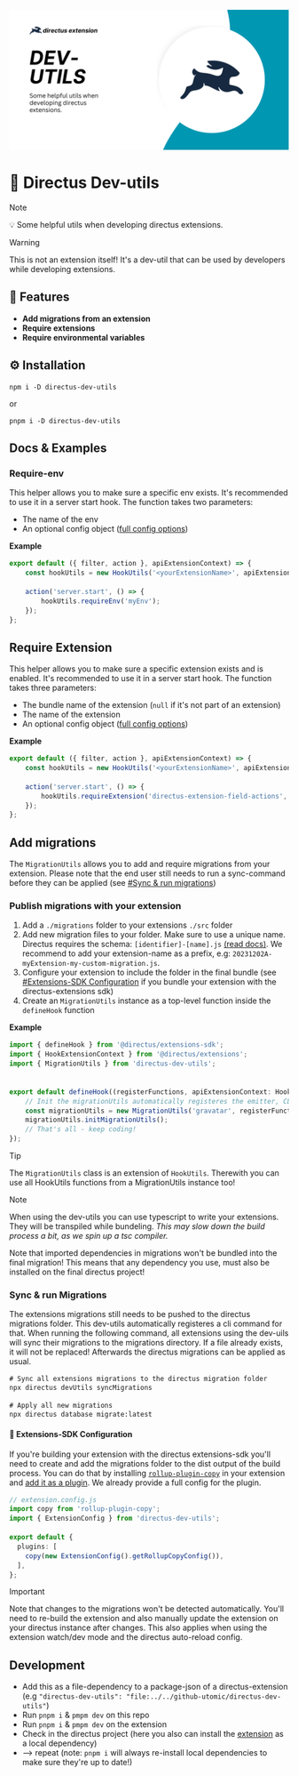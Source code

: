 ![](./docs/Directus-Dev-Utils.png)

# 🐰 Directus Dev-utils

> [!NOTE]
> 💡 Some helpful utils when developing directus extensions.

> [!WARNING]
> This is not an extension itself! It's a dev-util that can be used by developers while developing extensions.

## 🎉 Features
- **Add migrations from an extension**
- **Require extensions**
- **Require environmental variables**


## ⚙️ Installation
```
npm i -D directus-dev-utils
```

or

```
pnpm i -D directus-dev-utils
```



## Docs & Examples
### Require-env
This helper allows you to make sure a specific env exists. It's recommended to use it in a server start hook. 
The function takes two parameters:
- The name of the env
- An optional config object ([full config options](https://github.com/utomic-media/directus-dev-utils/blob/main/src/classes/HookUtils.ts#L38))

**Example**
```ts
export default ({ filter, action }, apiExtensionContext) => {
	const hookUtils = new HookUtils('<yourExtensionName>', apiExtensionContext);
	
	action('server.start', () => {
		hookUtils.requireEnv('myEnv');
	});
};
```

## Require Extension
This helper allows you to make sure a specific extension exists and is enabled. It's recommended to use it in a server start hook.
The function takes three parameters:
- The bundle name of the extension (`null` if it's not part of an extension)
- The name of the extension
- An optional config object ([full config options](https://github.com/utomic-media/directus-dev-utils/blob/main/src/classes/HookUtils.ts#L62))


**Example**
```ts
export default ({ filter, action }, apiExtensionContext) => {
	const hookUtils = new HookUtils('<yourExtensionName>', apiExtensionContext);
	
	action('server.start', () => {
		hookUtils.requireExtension('directus-extension-field-actions', 'display'); // NOTE: you can add optional options
	});
};
```


## Add migrations
The `MigrationUtils` allows you to add and require migrations from your extension. Please note that the end user still needs to run a sync-command before they can be applied (see [#Sync & run migrations](#sync-&-run-migrations))

### Publish migrations with your extension
1. Add a `./migrations` folder to your extensions `./src` folder
2. Add new migration files to your folder. Make sure to use a unique name. Directus requires the schema: `[identifier]-[name].js` [(read docs)](https://docs.directus.io/extensions/migrations.html#file-name). We recommend to add your extension-name as a prefix, e.g: `20231202A-myExtension-my-custom-migration.js`.
3. Configure your extension to include the folder in the final bundle (see [#Extensions-SDK Configuration](#-extensions-sdk-configuration) if you bundle your extension with the directus-extensions sdk)
4. Create an `MigrationUtils` instance as a top-level function inside the `defineHook` function

**Example**
````ts
import { defineHook } from '@directus/extensions-sdk';
import { HookExtensionContext } from '@directus/extensions';
import { MigrationUtils } from 'directus-dev-utils';


export default defineHook((registerFunctions, apiExtensionContext: HookExtensionContext) => {
	// Init the migrationUtils automatically registeres the emitter, CLI-Command, and Migration check on server startup
	const migrationUtils = new MigrationUtils('gravatar', registerFunctions, apiExtensionContext);
	migrationUtils.initMigrationUtils();
	// That's all - keep coding!
});
````

> [!TIP]
> The `MigrationUtils` class is an extension of `HookUtils`. Therewith you can use all HookUtils functions from a MigrationUtils instance too!

> [!NOTE]
> When using the dev-utils you can use typescript to write your extensions. They will be transpiled while bundeling. 
> *This may slow down the build process a bit, as we spin up a tsc compiler.*
> 
> Note that imported dependencies in migrations won't be bundled into the final migration! 
> This means that any dependency you use, must also be installed on the final directus project!
>


### Sync & run Migrations
The extensions migrations still needs to be pushed to the directus migrations folder. This dev-utils automatically registeres a cli command for that. When running the following command, all extensions using the dev-uils will sync their migrations to the migrations directory. If a file already exists, it will not be replaced! Afterwards the directus migrations can be applied as usual.

```shell
# Sync all extensions migrations to the directus migration folder
npx directus devUtils syncMigrations

# Apply all new migrations
npx directus database migrate:latest

```



#### 🔧 Extensions-SDK Configuration
If you're building your extension with the directus extensions-sdk  you'll need to create and add the migrations folder to the dist output of the build process. You can do that by installing [`rollup-plugin-copy`](https://www.npmjs.com/package/rollup-plugin-copy) in your extension and [add it as a plugin](https://docs.directus.io/extensions/creating-extensions.html#configuring-the-cli). We already provide a full config for the plugin.

````ts
// extension.config.js
import copy from 'rollup-plugin-copy';
import { ExtensionConfig } from 'directus-dev-utils';

export default {
  plugins: [
    copy(new ExtensionConfig().getRollupCopyConfig()),
  ],
};
````

> [!IMPORTANT]  
> Note that changes to the migrations won't be detected automatically. You'll need to re-build the extension and also manually update the extension on your directus instance after changes. This also applies when using the extension watch/dev mode and the directus auto-reload config.




## Development
- Add this as a file-dependency to a package-json of a directus-extension (e.g `"directus-dev-utils": "file:../../github-utomic/directus-dev-utils"`)
- Run `pnpm i` & `pmpm dev`  on this repo
- Run `pnpm i` & `pmpm dev` on the extension
- Check in the directus project (here you also can install the <u>extension</u> as a local dependency)
- --> repeat (note: `pnpm i` will always re-install local dependencies to make sure they're up to date!)